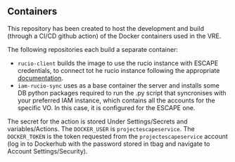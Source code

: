 ## Containers

This repository has been created to host the development and build (through a CI/CD github action) of the Docker containers used in the VRE. 

The following repositories each build a separate container:
 - `rucio-client` builds the image to use the rucio instance with ESCAPE credentials, to connect tot he rucio instance following the appropriate [documentation](https://datalake-rucio.docs.cern.ch/). 
 - `iam-rucio-sync` uses as a base container the server and installs some DB python packages required to run the .py script that syncronises with your preferred IAM instance, which contains all the accounts for the specific VO. In this case, it is configured for the ESCAPE one. 
 
The secret for the action is stored Under Settings/Secrets and variables/Actions. 
The `DOCKER_USER` is `projectescapeservice`.
The `DOCKER_TOKEN` is the token requested from the `projectescapeservice` account (log in to Dockerhub with the password stored in tbag and navigate to Account Settings/Security). 
 
